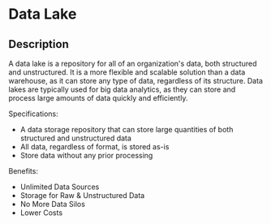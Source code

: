 # Data Lake

## Description

A data lake is a repository for all of an organization's data, both structured and unstructured.
It is a more flexible and scalable solution than a data warehouse, as it can store any type of data, regardless of its structure.
Data lakes are typically used for big data analytics, as they can store and process large amounts of data quickly and efficiently.

Specifications:

- A data storage repository that can store large quantities of both structured and unstructured data
- All data, regardless of format, is stored as-is
- Store data without any prior processing

Benefits:

- Unlimited Data Sources
- Storage for Raw & Unstructured Data
- No More Data Silos
- Lower Costs
